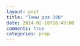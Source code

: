 ```yaml
---
layout: post
title: "Темы для 380"
date: 2014-02-18T18:49:00
comments: true
categories: prep 
---
```

